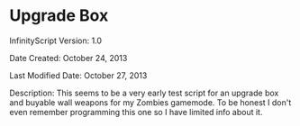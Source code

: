# Upgrade Box

InfinityScript Version: 1.0

Date Created: October 24, 2013

Last Modified Date: October 27, 2013

Description:
This seems to be a very early test script for an upgrade box and buyable wall weapons for my Zombies gamemode. To be honest I don't even remember programming this one so I have limited info about it.

